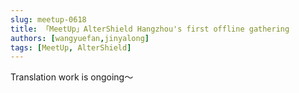 ```yaml
---
slug: meetup-0618
title: 「MeetUp」AlterShield Hangzhou's first offline gathering
authors: [wangyuefan,jinyalong]
tags: [MeetUp, AlterShield]
---
```

Translation work is ongoing～